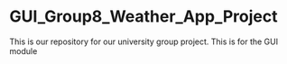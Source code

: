 # GUI_Group8_Weather_App_Project
This is our repository for our university group project. This is for the GUI module
